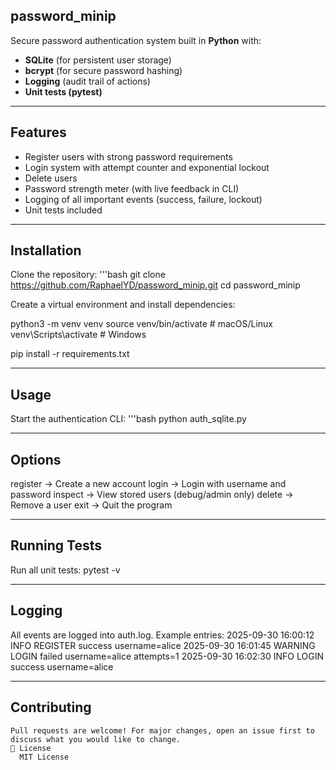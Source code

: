 ## password_minip
Secure password authentication system built in **Python** with:
- **SQLite** (for persistent user storage)
- **bcrypt** (for secure password hashing)
- **Logging** (audit trail of actions)
- **Unit tests (pytest)**
  
---

##  Features
- Register users with strong password requirements  
- Login system with attempt counter and exponential lockout  
- Delete users  
- Password strength meter (with live feedback in CLI)  
- Logging of all important events (success, failure, lockout)  
- Unit tests included  

---

##  Installation

Clone the repository:
'''bash 
git clone https://github.com/RaphaelYD/password_minip.git
cd password_minip

Create a virtual environment and install dependencies:

python3 -m venv venv
source venv/bin/activate   # macOS/Linux
venv\Scripts\activate      # Windows

pip install -r requirements.txt

---

##  Usage

Start the authentication CLI:
'''bash
python auth_sqlite.py

---

##  Options

register → Create a new account
login → Login with username and password
inspect → View stored users (debug/admin only)
delete → Remove a user
exit → Quit the program

---

## Running Tests

  Run all unit tests:
    pytest -v

---

## Logging

  All events are logged into auth.log.
    Example entries:
      2025-09-30 16:00:12 INFO REGISTER success username=alice
      2025-09-30 16:01:45 WARNING LOGIN failed username=alice attempts=1
      2025-09-30 16:02:30 INFO LOGIN success username=alice

---

## Contributing

    Pull requests are welcome! For major changes, open an issue first to discuss what you would like to change.
    📜 License
      MIT License
















